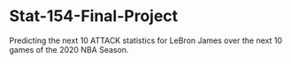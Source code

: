 # Stat-154-Final-Project
Predicting the next 10 ATTACK statistics for LeBron James over the next 10 games of the 2020 NBA Season.
